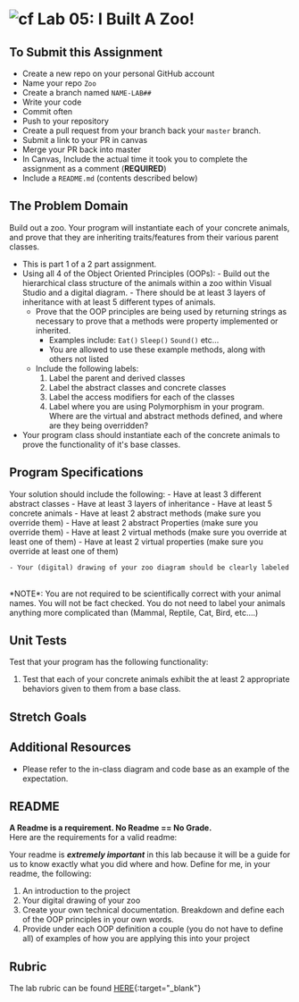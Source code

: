 ![cf](http://i.imgur.com/7v5ASc8.png) Lab 05: I Built A Zoo!
=====================================

## To Submit this Assignment
- Create a new repo on your personal GitHub account
- Name your repo `Zoo`
- Create a branch named `NAME-LAB##`
- Write your code
- Commit often
- Push to your repository
- Create a pull request from your branch back your `master` branch.
- Submit a link to your PR in canvas
- Merge your PR back into master
- In Canvas, Include the actual time it took you to complete the assignment as a comment (**REQUIRED**)
- Include a `README.md` (contents described below)


## The Problem Domain
Build out a zoo.  Your program will instantiate each of your concrete animals, and prove that they are inheriting traits/features from their various parent classes.

- This is part 1 of a 2 part assignment. 
- Using all 4 of the Object Oriented Principles (OOPs): 
		- Build out the hierarchical class structure of the animals within a zoo within Visual Studio and a digital diagram.
		- There should be at least 3 layers of inheritance with at least 5 different types of animals. 
	- Prove that the OOP principles are being used by returning strings as necessary to prove that a 
	methods were property implemented or inherited.
		- Examples include: `Eat()` `Sleep()` `Sound()` etc... 
		- You are allowed to use these example methods, along with others not listed
	- Include the following labels:
		1. Label the parent and derived classes
		2. Label the abstract classes and concrete classes
		3. Label the access modifiers for each of the classes
		4. Label where you are using Polymorphism in your program. Where are the virtual and abstract methods defined, and where are they being overridden?
- Your program class should instantiate each of the concrete animals to prove the functionality of it's base classes. 


## Program Specifications
Your solution should include the following:
	- Have at least 3 different abstract classes
	- Have at least 3 layers of inheritance
	- Have at least 5 concrete animals
	- Have at least 2 abstract methods (make sure you override them)
	- Have at least 2 abstract Properties (make sure you override them)
	- Have at least 2 virtual methods (make sure you override at least one of them)
	- Have at least 2 virtual properties (make sure you override at least one of them)

	- Your (digital) drawing of your zoo diagram should be clearly labeled
<br />
*NOTE*: You are not required to be scientifically correct with your animal names. You will not be fact checked.
You do not need to label your animals anything more complicated than (Mammal, Reptile, Cat, Bird, etc....)


## Unit Tests
Test that your program has the following functionality: 
1. Test that each of your concrete animals exhibit the at least 2 appropriate behaviors given to them from a base class.


## Stretch Goals


## Additional Resources
- Please refer to the in-class diagram and code base as an example of the expectation. 


## README
**A Readme is a requirement. No Readme == No Grade.** <br />
Here are the requirements for a valid readme: <br />

Your readme is ***extremely important*** in this lab because it will be a guide for us to know 
exactly what you did where and how. Define for me, in your readme, the following:
1. An introduction to the project
1. Your digital drawing of your zoo
1. Create your own technical documentation. Breakdown and define each of the OOP principles in your own words.
1. Provide under each OOP definition a couple (you do not have to define all) of examples of how you 
are applying this into your project


## Rubric

The lab rubric can be found [HERE](../../Resources/rubric){:target="_blank"} 
